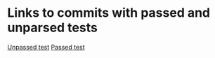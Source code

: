 # Links to commits with passed and unparsed tests

<a href="https://github.com/KPI-team-labs/architecture-lab-2/commit/f28c8b76f20efcc56f20e17b2628b7a511087086">Unpassed test</a>
<a href="https://github.com/KPI-team-labs/architecture-lab-2/commit/8b97621e425123f38cb8f483fdd982b73253d91a">Passed test</a>